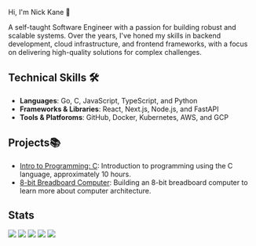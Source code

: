 Hi, I'm Nick Kane 👋

A self-taught Software Engineer with a passion for building robust and scalable systems. Over the years, I've honed my skills in backend development, cloud infrastructure, and frontend frameworks, with a focus on delivering high-quality solutions for complex challenges.

## Technical Skills 🛠️
- **Languages**: Go, C, JavaScript, TypeScript, and Python
- **Frameworks & Libraries**: React, Next.js, Node.js, and FastAPI
- **Tools &  Platforoms**: GitHub, Docker, Kubernetes, AWS, and GCP

## Projects📚
- [Intro to Programming: C](https://www.youtube.com/watch?v=axl96vCnAuI&list=PLgfw5lqJ3h8rWUBm0r6qoiEwhJubepp_h): Introduction to programming using the C language, approximately 10 hours.
- [8-bit Breadboard Computer](https://www.youtube.com/watch?v=axl96vCnAuI&list=PLgfw5lqJ3h8rWUBm0r6qoiEwhJubepp_h): Building an 8-bit breadboard computer to learn more about computer architecture.

## Stats
![](http://github-profile-summary-cards.vercel.app/api/cards/profile-details?username=nkane&theme=dracula)
![](http://github-profile-summary-cards.vercel.app/api/cards/repos-per-language?username=nkane&theme=dracula)
![](http://github-profile-summary-cards.vercel.app/api/cards/most-commit-language?username=nkane&theme=dracula)
![](http://github-profile-summary-cards.vercel.app/api/cards/stats?username=nkane&theme=dracula)
![](http://github-profile-summary-cards.vercel.app/api/cards/productive-time?username=nkane&theme=dracula&utcOffset=8)
